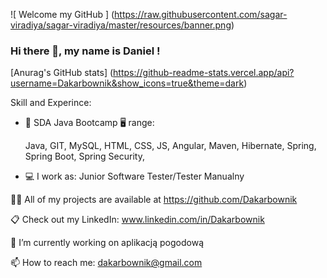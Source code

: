 ![ Welcome my GitHub ] (https://raw.githubusercontent.com/sagar-viradiya/sagar-viradiya/master/resources/banner.png)

### Hi there 👋, my name is Daniel !

[Anurag's GitHub stats] (https://github-readme-stats.vercel.app/api?username=Dakarbownik&show_icons=true&theme=dark)

Skill and Experince: 

* 📖 SDA Java Bootcamp 🖥 range:
 
  Java, GIT, MySQL, HTML, CSS, JS, Angular, Maven, Hibernate, Spring, Spring Boot, Spring Security,
  
* 💻 I work as: Junior Software Tester/Tester Manualny

👨‍💻 All of my projects are available at https://github.com/Dakarbownik

📋 Check out my LinkedIn: www.linkedin.com/in/Dakarbownik

🔭 I’m currently working on aplikacją pogodową

📫 How to reach me: dakarbownik@gmail.com
